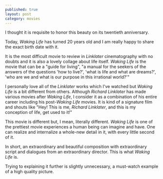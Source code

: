 ```yaml
---
published: true
layout: post
category: movies
---
```

I thought it is requisite to honor this beauty on its twentieth anniversary.

Today, _Waking Life_ has turned 20 years old and I am really happy to share the exact birth date with it.

It is the most difficult movie to review in _Linklater_ cinematography with no doubts and it is also a lovely collage about life itself. _Waking Life_ is the movie that can be a "guide for living", "a manual for the seekers of the answers of the questions 'how to live?', 'what is life and what are dreams?', 'who are we and what is our purpose in this irrational world?'"

I personally love all of the _Linklater_ works which I've watched but _Waking Life_ is a bit different from others. Although _Richard Linklater_ has made various movies after _Waking Life_, I consider it as a combination of his entire career including his post-_Waking Life_ movies. It is kind of a signature film and shouts like "Hey! This is me, _Richard Linklater_, and this is my conception of life, get used to it!"

This movie is different but, I mean, literally different. _Waking Life_ is one of the prettiest movie experiences a human being can imagine and have. One can realize and internalize a whole-new detail in it, with every little second of it.

In short, an extraordinary and beautiful composition with extraordinary script and dialogues from an extraordinary director. 
This is what _Waking Life_ is. 

Trying to explaining it further is slightly unnecessary, a must-watch example of a high quality picture.
